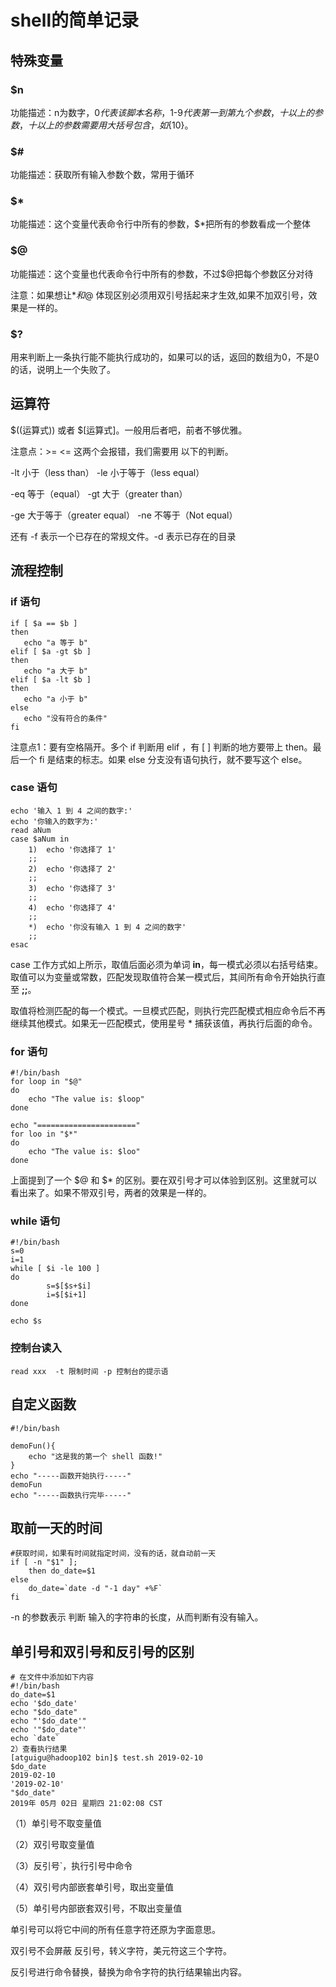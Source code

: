 # shell的简单记录

## 特殊变量

### $n

功能描述：n为数字，$0代表该脚本名称，$1-$9代表第一到第九个参数，十以上的参数，十以上的参数需要用大括号包含，如${10}。

### $#

功能描述：获取所有输入参数个数，常用于循环

### $*

功能描述：这个变量代表命令行中所有的参数，$*把所有的参数看成一个整体

### $@

功能描述：这个变量也代表命令行中所有的参数，不过$@把每个参数区分对待

注意：如果想让$*和$@ 体现区别必须用双引号括起来才生效,如果不加双引号，效果是一样的。

### $?

用来判断上一条执行能不能执行成功的，如果可以的话，返回的数组为0，不是0的话，说明上一个失败了。

## 运算符

$((运算式)) 或者 $[运算式]。一般用后者吧，前者不够优雅。

注意点：>= <= 这两个会报错，我们需要用 以下的判断。

-lt 小于（less than）         -le 小于等于（less equal）

-eq 等于（equal）           -gt 大于（greater than）

-ge 大于等于（greater equal）  -ne 不等于（Not equal）

还有 -f 表示一个已存在的常规文件。-d 表示已存在的目录

## 流程控制

### if 语句

```shell
if [ $a == $b ]
then
   echo "a 等于 b"
elif [ $a -gt $b ]
then
   echo "a 大于 b"
elif [ $a -lt $b ]
then
   echo "a 小于 b"
else
   echo "没有符合的条件"
fi
```

注意点1：要有空格隔开。多个 if 判断用 elif ，有 [ ] 判断的地方要带上 then。最后一个 fi 是结束的标志。如果 else 分支没有语句执行，就不要写这个 else。

### case 语句

```shell
echo '输入 1 到 4 之间的数字:'
echo '你输入的数字为:'
read aNum
case $aNum in
    1)  echo '你选择了 1'
    ;;
    2)  echo '你选择了 2'
    ;;
    3)  echo '你选择了 3'
    ;;
    4)  echo '你选择了 4'
    ;;
    *)  echo '你没有输入 1 到 4 之间的数字'
    ;;
esac
```

case 工作方式如上所示，取值后面必须为单词 **in**，每一模式必须以右括号结束。取值可以为变量或常数，匹配发现取值符合某一模式后，其间所有命令开始执行直至 **;;**。

取值将检测匹配的每一个模式。一旦模式匹配，则执行完匹配模式相应命令后不再继续其他模式。如果无一匹配模式，使用星号 * 捕获该值，再执行后面的命令。

### for 语句

```shell
#!/bin/bash
for loop in "$@"
do
    echo "The value is: $loop"
done

echo "======================"
for loo in "$*"
do
    echo "The value is: $loo"
done

```

上面提到了一个 $@ 和 $* 的区别。要在双引号才可以体验到区别。这里就可以看出来了。如果不带双引号，两者的效果是一样的。

### while 语句

```shell
#!/bin/bash
s=0
i=1
while [ $i -le 100 ]
do
        s=$[$s+$i]
        i=$[$i+1]
done

echo $s

```

### 控制台读入

```shell
read xxx  -t 限制时间 -p 控制台的提示语
```

## 自定义函数

```shell
#!/bin/bash

demoFun(){
    echo "这是我的第一个 shell 函数!"
}
echo "-----函数开始执行-----"
demoFun
echo "-----函数执行完毕-----"
```

## 取前一天的时间

```shell
#获取时间，如果有时间就指定时间，没有的话，就自动前一天
if [ -n "$1" ];
	then do_date=$1
else
	do_date=`date -d "-1 day" +%F`
fi
```

-n 的参数表示 判断 输入的字符串的长度，从而判断有没有输入。

## 单引号和双引号和反引号的区别

```shell
# 在文件中添加如下内容
#!/bin/bash
do_date=$1
echo '$do_date'
echo "$do_date"
echo "'$do_date'"
echo '"$do_date"'
echo `date`
2）查看执行结果
[atguigu@hadoop102 bin]$ test.sh 2019-02-10
$do_date
2019-02-10
'2019-02-10'
"$do_date"
2019年 05月 02日 星期四 21:02:08 CST

```

（1）单引号不取变量值

（2）双引号取变量值

（3）反引号`，执行引号中命令

（4）双引号内部嵌套单引号，取出变量值

（5）单引号内部嵌套双引号，不取出变量值

单引号可以将它中间的所有任意字符还原为字面意思。

双引号不会屏蔽 反引号，转义字符，美元符这三个字符。

反引号进行命令替换，替换为命令字符的执行结果输出内容。

